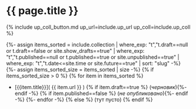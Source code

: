 # {{ page.title }}

{% include up_coll_button.md up_url=include.up_url up_coll=include.up_coll %}

{%- assign items_sorted = include.collection | where_exp: "t","t.draft==null or t.draft==false or site.show_drafts==true" | where_exp: "t","t.published==null or t.published==true or site.unpublished==true" | where_exp: "t","t.date<=site.time or site.future==true" | sort: "slug" -%}
{%- assign items_sorted_size = items_sorted | size -%}
{% if items_sorted_size > 0 %}
{% for item in items_sorted %}
* [{{item.title}}]( {{ item.url }} )
{% if item.draft==true %} (*черновик*){%- endif -%}
{% if item.published==false %} (*не опубликовано*){%- endif -%}
{%- endfor -%}
{% else %}
(тут пусто)
{% endif %}
